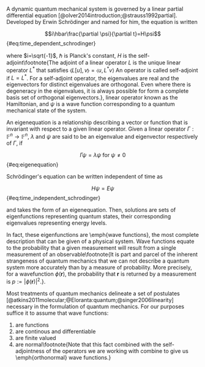 A dynamic quantum mechanical system 
is governed by a linear partial differential equation 
[@olver2014introduction;@strauss1992partial]. Developed by Erwin Schrödinger 
and named for him, the equation is written

$$i\hbar\frac{\partial \psi}{\partial t}=H\psi$$ {#eq:time_dependent_schrodinger}

where $i=\sqrt{-1}$, $\hbar$ is Planck's constant, $H$ is the 
self-adjoint\footnote{The adjoint of a linear operator $L$ is the unique 
linear operator $L^*$ that satisfies $\llangle L[u],v\rrangle = \langle u,L^*v\rangle$ 
An operator is called self-adjoint if $L=L^*$. For a self-adjoint operator, the 
eigenvalues are real and the eigenvectors for distinct eigenvalues are orthogonal. 
Even where there is degeneracy in the eigenvalues, it is always possible for form 
a complete basis set of orthogonal eigenvectors.},
linear operator known as the Hamiltonian, and $\psi$ is a wave function corresponding to 
a quantum mechanical state of the system. 

An eigenequation
is a relationship describing a vector or function that is invariant with respect to a 
given linear operator. Given a linear operator $\Gamma: \mathbb{F}^n \to \mathbb{F}^n$, 
$\lambda$ and $\psi$ are said to be an eigenvalue and eigenvector respectively of 
$\Gamma$, if

$$\Gamma\psi=\lambda\psi \text{ for } \psi\neq0$$ {#eq:eigenequation}

Schrödinger's equation can be written independent of time as 

$$H\psi=E\psi$$ {#eq:time_independent_schrodinger}

and takes the form of an eigenequation. Then, solutions are sets of eigenfunctions 
representing quantum states, their corresponding eigenvalues representing energy levels. 
 
In fact, these eigenfunctions are \emph{wave functions}, the most complete description 
that can be given of a physical system. Wave functions equate to the probability that a 
given measurement will result from a single measurement of an 
observable\footnote{It is part and parcel of the inherent strangeness of quantum 
mechanics that we can not describe a quantum system more accurately than by a measure 
of probability. More precisely, for a wavefunction $\phi(\mathbf{r})$, the probability that 
$\mathbf{r}$ is returned by a measurement is $p:=\rvert \phi(\mathbf{r})\rvert^2$.}. 
 
Most treatments of quantum mechanics delineate a set of postulates 
[@atkins2011molecular;@Eloranta:quantum;@singer2006linearity] necessary in the 
formulation of quantum mechanics. For our purposes suffice it to assume that wave functions:
 
1. are functions
2. are continous and differentiable
3. are finite valued
4. are normal\footnote{Note that this fact combined with the self-adjointness of the 
operators we are working with combine to give us \emph{orthonormal} wave functions.} 


